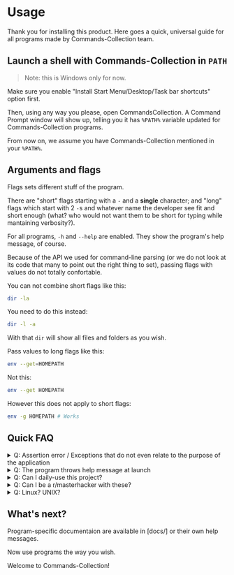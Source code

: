 # Usage

Thank you for installing this product. Here goes a quick, universal guide for all programs made by Commands-Collection team.

## Launch a shell with Commands-Collection in `PATH`

> Note: this is Windows only for now.

Make sure you enable "Install Start Menu/Desktop/Task bar shortcuts" option first.

Then, using any way you please, open CommandsCollection. A Command Prompt window will show up, telling you it has `%PATH%` variable updated for Commands-Collection programs.

From now on, we assume you have Commands-Collection mentioned in your `%PATH%`.

## Arguments and flags

Flags sets different stuff of the program.

There are "short" flags starting with a `-` and a **single** character; and "long" flags which start with 2 `-`s and whatever name the developer see fit and short enough (what? who would not want them to be short for typing while mantaining verbosity?).

For all programs, `-h` and `--help` are enabled. They show the program's help message, of course.

Because of the API we used for command-line parsing (or we do not look at its code that many to point out the right thing to set), passing flags with values do not totally confortable.

You can not combine short flags like this:

```bash
dir -la
```

You need to do this instead:

```bash
dir -l -a
```

With that `dir` will show all files and folders as you wish.

Pass values to long flags like this:

```bash
env --get=HOMEPATH
```

Not this:

```bash
env --get HOMEPATH
```

However this does not apply to short flags:

```bash
env -g HOMEPATH # Works
```

## Quick FAQ

<details>
<summary>Q: Assertion error / Exceptions that do not even relate to the purpose of the application</summary>

A: Report that to us.
</details>

<details>
<summary>Q: The program throws help message at launch</summary>

A: Read it. If there are yes/no typo from either side or you think it **really** should not happened, tell us.
</details>

<details>
<summary>Q: Can I daily-use this project?</summary>

A: Hell no. These are too basic for that.
</details>

<details>
<summary>Q: Can I be a r/masterhacker with these?</summary>
<details>
<summary>A: Yes.</summary>

(that subreddit mocks all of you who ask that stupid question.<br>
 go touch grass idiot. we give a shit about doing hacking stuff.)
</details>
</details>

<details>
<summary>Q: Linux? UNIX?</summary>

A: We already have it long ago. Just no installation script.
</details>

## What's next?

Program-specific documentaion are available in [docs/] or their own help messages.

Now use programs the way you wish.

Welcome to Commands-Collection!